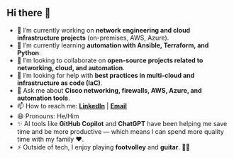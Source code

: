## Hi there 👋

- 🔭 I’m currently working on **network engineering and cloud infrastructure projects** (on-premises, AWS, Azure).  
- 🌱 I’m currently learning **automation with Ansible, Terraform, and Python**.  
- 👯 I’m looking to collaborate on **open-source projects related to networking, cloud, and automation**.  
- 🤔 I’m looking for help with **best practices in multi-cloud and infrastructure as code (IaC)**.  
- 💬 Ask me about **Cisco networking, firewalls, AWS, Azure, and automation tools**.  
- 📫 How to reach me: **[LinkedIn](https://www.linkedin.com/in/eder-silva-b5141015//)** | **[Email](mailto:eder_jsos@hotmail.com)**  
- 😄 Pronouns: He/Him  
- ✨ AI tools like **GitHub Copilot** and **ChatGPT** have been helping me save time and be more productive — which means I can spend more quality time with my family ❤️.  
- ⚡ Outside of tech, I enjoy playing **footvolley** and **guitar**. 🎸🏐  

<!--
**ederjsilva85/ederjsilva85** is a ✨ _special_ ✨ repository because its `README.md` (this file) appears on your GitHub profile.

Here are some ideas to get you started:

- 🔭 I’m currently working on ...
- 🌱 I’m currently learning ...
- 👯 I’m looking to collaborate on ...
- 🤔 I’m looking for help with ...
- 💬 Ask me about ...
- 📫 How to reach me: ...
- 😄 Pronouns: ...
- ⚡ Fun fact: ...
-->
